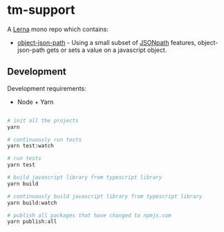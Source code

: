 # tm-support

A [Lerna](https://lerna.js.org/) mono repo which contains:

* [object-json-path](./packages/object-json-path/README.md) - Using a small subset of [JSONpath](https://jsontostring.com/jsonpath/) features, object-json-path gets or sets a value on a javascript object.

## Development

Development requirements:

* Node + Yarn

```bash

# init all the projects
yarn

# continuously run tests
yarn test:watch

# run tests
yarn test

# build javascript library from typescript library
yarn build

# continuously build javascript library from typescript library
yarn build:watch

# publish all packages that have changed to npmjs.com
yarn publish:all
```
